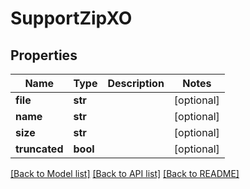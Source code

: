 # SupportZipXO

## Properties
Name | Type | Description | Notes
------------ | ------------- | ------------- | -------------
**file** | **str** |  | [optional] 
**name** | **str** |  | [optional] 
**size** | **str** |  | [optional] 
**truncated** | **bool** |  | [optional] 

[[Back to Model list]](../README.md#documentation-for-models) [[Back to API list]](../README.md#documentation-for-api-endpoints) [[Back to README]](../README.md)

